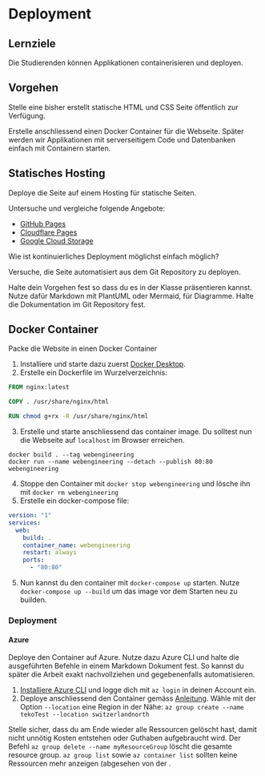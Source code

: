# Deployment

## Lernziele

Die Studierenden können Applikationen containerisieren und deployen.

## Vorgehen

Stelle eine bisher erstellt statische HTML und CSS Seite öffentlich zur Verfügung.

Erstelle anschliessend einen Docker Container für die Webseite.
Später werden wir Applikationen mit serverseitigem Code und Datenbanken einfach mit Containern starten.

## Statisches Hosting

Deploye die Seite auf einem Hosting für statische Seiten.

Untersuche und vergleiche folgende Angebote:

- [GitHub Pages](https://pages.github.com/)
- [Cloudflare Pages](https://pages.cloudflare.com/)
- [Google Cloud Storage](https://cloud.google.com/storage)

Wie ist kontinuierliches Deployment möglichst einfach möglich?

Versuche, die Seite automatisiert aus dem Git Repository zu deployen.

Halte dein Vorgehen fest so dass du es in der Klasse präsentieren kannst.
Nutze dafür Markdown mit PlantUML oder Mermaid, für Diagramme.
Halte die Dokumentation im Git Repository fest.

## Docker Container

Packe die Website in einen Docker Container

1. Installiere und starte dazu zuerst [Docker Desktop](https://www.docker.com/).
2. Erstelle ein Dockerfile im Wurzelverzeichnis:

```Dockerfile
FROM nginx:latest

COPY . /usr/share/nginx/html

RUN chmod g+rx -R /usr/share/nginx/html
```

3. Erstelle und starte anschliessend das container image. Du solltest nun die Webseite auf `localhost` im Browser
   erreichen.

```shell
docker build . --tag webengineering
docker run --name webengineering --detach --publish 80:80 webengineering 
```

4. Stoppe den Container mit `docker stop webengineering` und lösche ihn mit `docker rm webengineering`
5. Erstelle ein docker-compose file:

```yaml
version: "1"
services:
  web:
    build: .
    container_name: webengineering
    restart: always
    ports:
      - "80:80"
```

5. Nun kannst du den container mit `docker-compose up` starten. Nutze `docker-compose up --build` um das image vor dem
   Starten neu zu builden.

### Deployment

#### Azure

Deploye den Container auf Azure. Nutze dazu Azure CLI und halte die ausgeführten Befehle in einem Markdown Dokument
fest. So kannst du später die Arbeit exakt nachvollziehen und gegebenenfalls automatisieren.

1. [Installiere Azure CLI](https://learn.microsoft.com/en-us/cli/azure/install-azure-cli) und logge dich mit `az login`
   in deinen Account ein.
2. Deploye anschliessend den Container
   gemäss [Anleitung](https://learn.microsoft.com/en-us/azure/container-instances/container-instances-tutorial-prepare-acr).
   Wähle mit der Option `--location` eine Region in der Nähe:  `az group create --name tekoTest --location switzerlandnorth`

Stelle sicher, dass du am Ende wieder alle Ressourcen gelöscht hast, damit nicht unnötig Kosten entstehen oder Guthaben
aufgebraucht wird. Der Befehl `az group delete --name myResourceGroup` löscht die gesamte resource
group. `az group list` sowie `az container list` sollten keine Ressourcen mehr anzeigen (abgesehen von der .
   